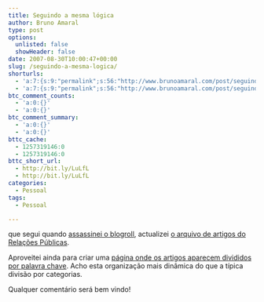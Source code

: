 ```yaml
---
title: Seguindo a mesma lógica
author: Bruno Amaral
type: post
options:
  unlisted: false
  showHeader: false
date: 2007-08-30T10:00:47+00:00
slug: /seguindo-a-mesma-logica/
shorturls:
  - 'a:7:{s:9:"permalink";s:56:"http://www.brunoamaral.com/post/seguindo-a-mesma-logica/";s:7:"tinyurl";s:25:"http://tinyurl.com/ddackq";s:4:"isgd";s:17:"http://is.gd/pKwX";s:5:"bitly";s:18:"http://bit.ly/xOiw";s:5:"snipr";s:22:"http://snipr.com/ew0ib";s:5:"snurl";s:22:"http://snurl.com/ew0ib";s:7:"snipurl";s:24:"http://snipurl.com/ew0ib";}'
  - 'a:7:{s:9:"permalink";s:56:"http://www.brunoamaral.com/post/seguindo-a-mesma-logica/";s:7:"tinyurl";s:25:"http://tinyurl.com/ddackq";s:4:"isgd";s:17:"http://is.gd/pKwX";s:5:"bitly";s:18:"http://bit.ly/xOiw";s:5:"snipr";s:22:"http://snipr.com/ew0ib";s:5:"snurl";s:22:"http://snurl.com/ew0ib";s:7:"snipurl";s:24:"http://snipurl.com/ew0ib";}'
btc_comment_counts:
  - 'a:0:{}'
  - 'a:0:{}'
btc_comment_summary:
  - 'a:0:{}'
  - 'a:0:{}'
bttc_cache:
  - 1257319146:0
  - 1257319146:0
bttc_short_url:
  - http://bit.ly/LuLfL
  - http://bit.ly/LuLfL
categories:
  - Pessoal
tags:
  - Pessoal

---
```

que segui quando [assassinei o blogroll][1], actualizei [o arquivo de artigos do Relações Públicas][2].

Aproveitei ainda para criar uma [página onde os artigos aparecem divididos por palavra chave][3]. Acho esta organização mais dinâmica do que a típica divisão por categorias.

Qualquer comentário será bem vindo!

 [1]: http://www.brunoamaral.com/post/o-blogroll-morreu-viva-o-blogroll/
 [2]: http://www.brunoamaral.com/arquivo/
 [3]: http://www.brunoamaral.com/arquivo/palavras-chave/